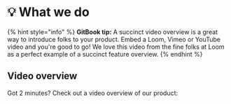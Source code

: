 # 💡 What we do

{% hint style="info" %}
**GitBook tip:** A succinct video overview is a great way to introduce folks to your product. Embed a Loom, Vimeo or YouTube video and you're good to go! We love this video from the fine folks at Loom as a perfect example of a succinct feature overview.
{% endhint %}

## Video overview

Got 2 minutes? Check out a video overview of our product:
